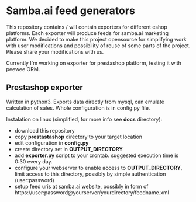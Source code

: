 Samba.ai feed generators
=======================

This repository contains / will contain exporters for different eshop platforms. Each exporter will produce feeds for samba.ai marketing platform. We decided to make this project opensource for simplifying work with user modifications and possibility of reuse of some parts of the project. Please share your modifications with us.

Currently I'm working on exporter for prestashop platform, testing it with peewee ORM.

Prestashop exporter
-------------------

Written in python3. Exports data directly from mysql, can emulate calculation of sales. Whole configuration is in config.py file.

Instalation on linux (simplified, for more info see **docs** directory):
* download this repository
* copy **prestastashop** directory to your target location
* edit configuration in **config.py**
* create directory set in **OUTPUT\_DIRECTORY**
* add **exporter.py** script to your crontab. suggested execution time is 0:30 every day.
* configure your webserver to enable access to **OUTPUT\_DIRECTORY**, limit access to this directory, possibly by simple authentication (user:password)
* setup feed uris at samba.ai website, possibly in form of https://user:password@yourserver/yourdirectory/feedname.xml

